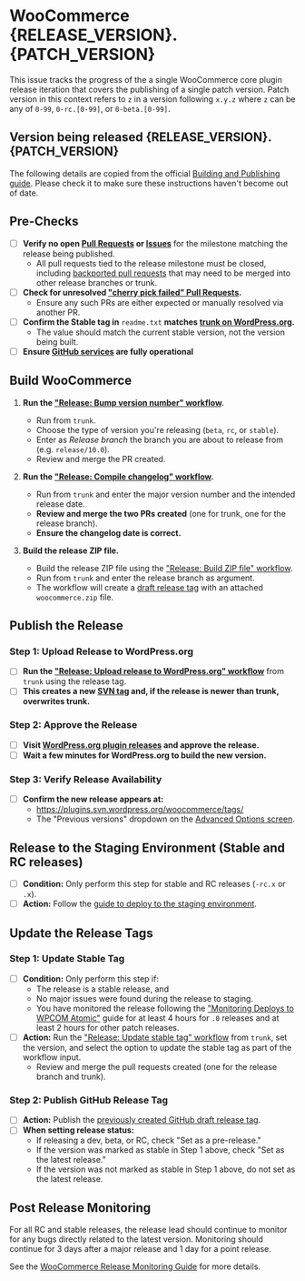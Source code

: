 # WooCommerce {RELEASE_VERSION}.{PATCH_VERSION}

This issue tracks the progress of the a single WooCommerce core plugin release iteration that covers the publishing of a single patch version. Patch version in this context refers to `z` in a version following `x.y.z` where `z` can be any of `0-99`, `0-rc.[0-99]`, or `0-beta.[0-99]`.

## Version being released {RELEASE_VERSION}.{PATCH_VERSION}

The following details are copied from the official [Building and Publishing guide](https://developer.woocommerce.com/docs/contribution/releases/building-and-publishing/). Please check it to make sure these instructions haven't become out of date.

## Pre-Checks

- [ ] **Verify no open [Pull Requests](https://github.com/woocommerce/woocommerce/pulls?q=is%3Aopen+is%3Apr) or [Issues](https://github.com/woocommerce/woocommerce/issues)** for the milestone matching the release being published.
    - All pull requests tied to the release milestone must be closed, including [backported pull requests](https://github.com/woocommerce/woocommerce/pulls?q=is%3Apr+label%3A%22type%3A+cherry-pick%22) that may need to be merged into other release branches or trunk.
- [ ] **Check for unresolved ["cherry pick failed" Pull Requests](https://github.com/woocommerce/woocommerce/pulls?q=is:pr+label:%22cherry+pick+failed%22).**
    - Ensure any such PRs are either expected or manually resolved via another PR.
- [ ] **Confirm the Stable tag in** `readme.txt` **matches [trunk on WordPress.org](https://plugins.trac.wordpress.org/browser/woocommerce/trunk/readme.txt#L7).**
    - The value should match the current stable version, not the version being built.
- [ ] **Ensure [GitHub services](https://www.githubstatus.com/) are fully operational**

## Build WooCommerce

1. **Run the ["Release: Bump version number" workflow](https://github.com/woocommerce/woocommerce/actions/workflows/release-bump-version.yml).**
   - Run from `trunk`.
   - Choose the type of version you're releasing (`beta`, `rc`, or `stable`).
   - Enter as *Release branch* the branch you are about to release from (e.g. `release/10.0`).
   - Review and merge the PR created.

2. **Run the ["Release: Compile changelog" workflow](https://github.com/woocommerce/woocommerce/actions/workflows/release-compile-changelog.yml).**
   - Run from `trunk` and enter the major version number and the intended release date.
   - **Review and merge the two PRs created** (one for trunk, one for the release branch).
   - **Ensure the changelog date is correct.**

3. **Build the release ZIP file.**
   - Build the release ZIP file using the ["Release: Build ZIP file" workflow](https://github.com/woocommerce/woocommerce/actions/workflows/release-build-zip-file.yml).
   - Run from `trunk` and enter the release branch as argument.
   - The workflow will create a [draft release tag](https://github.com/woocommerce/woocommerce/releases) with an attached `woocommerce.zip` file.

## Publish the Release

### Step 1: Upload Release to WordPress.org

- [ ] **Run the ["Release: Upload release to WordPress.org" workflow](https://github.com/woocommerce/woocommerce/actions/workflows/release-upload-to-wporg.yml)** from `trunk` using the release tag.
- [ ] **This creates a new [SVN tag](https://plugins.svn.wordpress.org/woocommerce/tags/) and, if the release is newer than trunk, overwrites trunk.**

### Step 2: Approve the Release

- [ ] **Visit [WordPress.org plugin releases](https://wordpress.org/plugins/developers/releases/) and approve the release.**
- [ ] **Wait a few minutes for WordPress.org to build the new version.**

### Step 3: Verify Release Availability

- [ ] **Confirm the new release appears at:**
    - <https://plugins.svn.wordpress.org/woocommerce/tags/>
    - The "Previous versions" dropdown on the [Advanced Options screen](https://wordpress.org/plugins/woocommerce/advanced/).

## Release to the Staging Environment (Stable and RC releases)

- [ ] **Condition:** Only perform this step for stable and RC releases (`-rc.x` or `.x`).
- [ ] **Action:** Follow the [guide to deploy to the staging environment](https://developer.woocommerce.com/docs/contribution/releases/building-and-publishing/).

## Update the Release Tags

### Step 1: Update Stable Tag

- [ ] **Condition:** Only perform this step if:
    - The release is a stable release, and
    - No major issues were found during the release to staging.
    - You have monitored the release following the ["Monitoring Deploys to WPCOM Atomic"](https://fieldguide.automattic.com/woocommerce-core-releases/woocommerce-core-releases-deploying-to-atomic-staging/#monitoring-deploys-atomic) guide for at least 4 hours for `.0` releases and at least 2 hours for other patch releases.
- [ ] **Action:** Run the ["Release: Update stable tag" workflow](https://github.com/woocommerce/woocommerce/actions/workflows/release-update-stable-tag.yml) from `trunk`, set the version, and select the option to update the stable tag as part of the workflow input.
    - Review and merge the pull requests created (one for the release branch and trunk).

### Step 2: Publish GitHub Release Tag

- [ ] **Action:** Publish the [previously created GitHub draft release tag](https://github.com/woocommerce/woocommerce/releases).
- [ ] **When setting release status:**
    - If releasing a dev, beta, or RC, check "Set as a pre-release."
    - If the version was marked as stable in Step 1 above, check "Set as the latest release."
    - If the version was not marked as stable in Step 1 above, do not set as the latest release.

## Post Release Monitoring

For all RC and stable releases, the release lead should continue to monitor for any bugs directly related to the latest version. Monitoring should continue for 3 days after a major release and 1 day for a point release.

See the [WooCommerce Release Monitoring Guide](https://developer.woocommerce.com/docs/contribution/releases/monitoring/) for more details.
